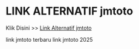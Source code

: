 # LINK ALTERNATIF jmtoto

Klik Disini >> <a href="https://linksto.pages.dev/">Link Alternatif jmtoto </a>

link jmtoto terbaru
link jmtoto 2025